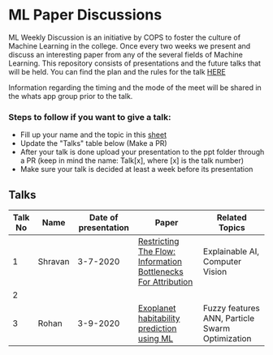 
# ML Paper Discussions

ML Weekly Discussion is an initiative by COPS to foster the culture of Machine Learning in the college. Once every two weeks we present and discuss an interesting paper from any of the several fields of Machine Learning. This repository consists of presentations and the future talks that will be held. You can find the plan and the rules for the talk [HERE](https://docs.google.com/document/d/1tBZINGhNfpMWj0OuMwPbpLKHH1NL_PM2WibbKfmADPA/edit?usp=sharing)

Information regarding the timing and the mode of the meet will be shared in the whats app group prior to the talk. 

### Steps to follow if you want to give a talk:

- Fill up your name and the topic in this [sheet](https://docs.google.com/spreadsheets/d/1EchoPKgD8OGT7zCAgT_Jo5TKiInWm2O9hZildyiRDW8/edit?usp=sharing)
- Update the "Talks" table below (Make a PR)
- After your talk is done upload your presentation to the ppt folder through a PR (keep in mind the name: Talk[x], where [x] is the talk number)
- Make sure your talk is decided at least a week before its presentation

  
## Talks

|Talk No| Name | Date of presentation | Paper| Related Topics|
|--|--|--|--|--|
| 1 | Shravan  | 3-7-2020 | [Restricting The Flow: Information Bottlenecks For Attribution](https://arxiv.org/pdf/2001.00396.pdf) | Explainable AI, Computer Vision|
| 2 | |  |  | |
| 3| Rohan | 3-9-2020 | [Exoplanet habitability prediction using ML](https://www.researchgate.net/publication/338314976_CEESA_meets_machine_learning_A_Constant_Elasticity_Earth_Similarity_Approach_to_habitability_and_classification_of_exoplanets) |Fuzzy features ANN, Particle Swarm Optimization|

